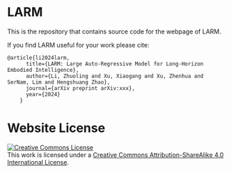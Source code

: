 # LARM

This is the repository that contains source code for the webpage of LARM.

If you find LARM useful for your work please cite:
```
@article{li2024larm,
      title={LARM: Large Auto-Regressive Model for Long-Horizon Embodied Intelligence},
      author={Li, Zhuoling and Xu, Xiaogang and Xu, Zhenhua and SerNam, Lim and Hengshuang Zhao},
      journal={arXiv preprint arXiv:xxx},
      year={2024}
    }
```

# Website License
<a rel="license" href="http://creativecommons.org/licenses/by-sa/4.0/"><img alt="Creative Commons License" style="border-width:0" src="https://i.creativecommons.org/l/by-sa/4.0/88x31.png" /></a><br />This work is licensed under a <a rel="license" href="http://creativecommons.org/licenses/by-sa/4.0/">Creative Commons Attribution-ShareAlike 4.0 International License</a>.
